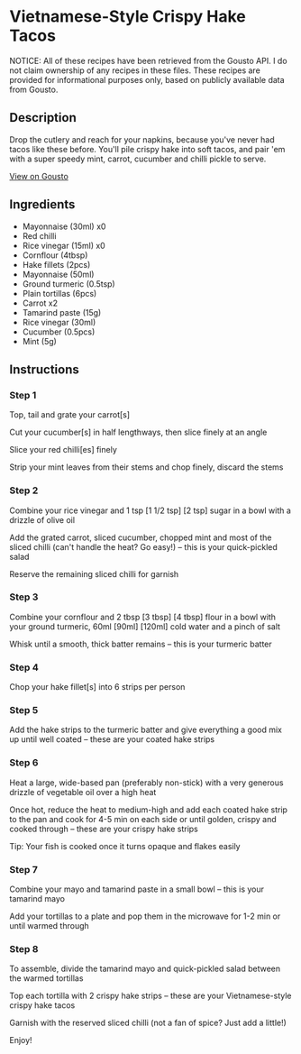 # Vietnamese-Style Crispy Hake Tacos

NOTICE: All of these recipes have been retrieved from the Gousto API. I do not claim ownership of any recipes in these files. These recipes are provided for informational purposes only, based on publicly available data from Gousto.

## Description

Drop the cutlery and reach for your napkins, because you've never had tacos like these before. You'll pile crispy hake into soft tacos, and pair 'em with a super speedy mint, carrot, cucumber and chilli pickle to serve. 


[View on Gousto](https://www.gousto.co.uk/recipes/cookbook/vietnamese-style-crispy-hake-tacos)

## Ingredients

- Mayonnaise (30ml) x0
- Red chilli
- Rice vinegar (15ml) x0
- Cornflour (4tbsp)
- Hake fillets (2pcs)
- Mayonnaise (50ml)
- Ground turmeric (0.5tsp)
- Plain tortillas (6pcs)
- Carrot x2
- Tamarind paste (15g)
- Rice vinegar (30ml)
- Cucumber (0.5pcs)
- Mint (5g)

## Instructions


### Step 1

Top, tail and grate your carrot[s]

Cut your cucumber[s] in half lengthways, then slice finely at an angle

Slice your red chilli[es] finely

Strip your mint leaves from their stems and chop finely, discard the stems


### Step 2

Combine your rice vinegar and 1 tsp <span class="text-purple">[1 1/2 tsp] </span><span class="text-danger">[2 tsp]</span> sugar in a bowl with a drizzle of olive oil

Add the grated carrot, sliced cucumber, chopped mint and most of the sliced chilli (can't handle the heat? Go easy!) – this is your quick-pickled salad

Reserve the remaining sliced chilli for garnish


### Step 3

Combine your cornflour and 2 tbsp <span class="text-purple">[3 tbsp]</span> <span class="text-danger">[4 tbsp]</span> flour in a bowl with your ground turmeric, 60ml<span class="text-purple"> [90ml] </span><span class="text-danger">[120ml]</span> cold water and a pinch of salt

Whisk until a smooth, thick batter remains – this is your turmeric batter


### Step 4

Chop your hake fillet[s] into 6 strips per person


### Step 5

Add the hake strips to the turmeric batter and give everything a good mix up until well coated – these are your coated hake strips


### Step 6

Heat a large, wide-based pan (preferably non-stick) with a very generous drizzle of vegetable oil over a high heat

Once hot, reduce the heat to medium-high and add each coated hake strip to the pan and cook for 4-5 min on each side or until golden, crispy and cooked through – these are your crispy hake strips

Tip: Your fish is cooked once it turns opaque and flakes easily


### Step 7

Combine your mayo and tamarind paste in a small bowl – this is your tamarind mayo

Add your tortillas to a plate and pop them in the microwave for 1-2 min or until warmed through

### Step 8

To assemble, divide the tamarind mayo and quick-pickled salad between the warmed tortillas

Top each tortilla with 2 crispy hake strips – these are your Vietnamese-style crispy hake tacos

Garnish with the reserved sliced chilli (not a fan of spice? Just add a little!)

Enjoy!

